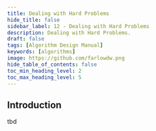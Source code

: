 ```yaml
---
title: Dealing with Hard Problems
hide_title: false
sidebar_label: 12 - Dealing with Hard Problems
description: Dealing with Hard Problems.
draft: false
tags: [Algorithm Design Manual]
keywords: [algorithms]
image: https://github.com/farlowdw.png
hide_table_of_contents: false
toc_min_heading_level: 2
toc_max_heading_level: 5
---
```


## Introduction

tbd

